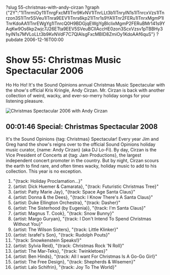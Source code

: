 ?slug 55-christmas-with-andy-cirzan
?graph {"2Y":"1lTnrmiOy11lTnrgFxcM1lTnr9KvNV1lTnrLLt3b1lTnryIN1s1lTnrcxVzs1lTnrzon3S1lTnr5SVeu1lTnra9EEV1lTnrs6kp21lTnr1s9YA1lTnr2FERu1lTnrxMgmP1lTnrKdoAA1lTnrEWgYg1lTnrcQ0H9BDGjqEWgYgBIclixMgmP2FERuBMr141s9YAqKw9Os6kp2wjc7J26ETta9EEV5SVeuBCllAccHE0zon3ScxVzsv1pTBBHy3hyIN1s7MVLoLLt3b9KvNVdF7C7QlAlsgFxcMBID8ZmiOy1KdoAAf6quS"}
?pubdate 2006-12-16T00:00

# Show 55: Christmas Music Spectacular 2006
Ho Ho Ho! It's the Sound Opinions annual Christmas Music Spectacular with the show's official Kris Kringle, Andy Cirzan. Mr. Cirzan is back with another collection of weird, wacky, and ever-so-merry holiday songs for your listening pleasure.

![Christmas Spectacular 2006 with Andy Cirzan](//static.soundopinions.org/images/2006/andy2006.jpg)

## 00:01:46 Special: Christmas Spectacular 2008
It's the Sound Opinions {tag: Christmas} Spectacular! Every year Jim and Greg hand the show's reigns over to the official Sound Opinions holiday music curator, {name: Andy Cirzan} (aka DJ Lo-Fi). By day, Cirzan is the Vice President of Concerts at {tag: Jam Productions}, the largest independent concert promoter in the country. But by night, Cirzan scours the earth to find rare, and often times wacky, holiday music to add to his collection. This year is no exception. 

1. "{track: Holiday Proclamation...}"
2. {artist: Dick Huemer & Camarata}, "{track: Futuristic Christmas Tree}"
3. {artist: Patty Marie Jay}, "{track: Space Age Santa Claus}"
4. {artist: Donna & the Dees}, "{track: I Know There's A Santa Claus}"
5. {artist: Duke Ellington Orchestra}, "{track: Dasher}"
6. {artist: The Sisterhood (by Eugenia)}, "{track: I'm Santa Claus}" 
7. {artist: Magnus T. Cook}, "{track: Snow Bunny}"
8. {artist: Margo Guryan}, "{track: I Don't Intend To Spend Christmas Without You}"
9. {artist: The Wilson Sisters}, "{track: Little Klinker}"
10. {artist: Israfel's Son}, "{track: Rudolph Pouts}"
11. "{track: Snowkenstein Speaks!}"
12. {artist: Sylvia Reid}, "{track: Christmas Rock 'N Roll}" 
13. {artist: The Mar-Teks}, "{track: Twinkletoes}"
14. {artist: Ben Hinds}, "{track: All I want For Christmas Is A Go-Go Girl}"
15. {artist: The Free Design}, "{track: Shepherds & Wisemen}" 
16. {artist: Lalo Schifrin}, "{track: Joy To The World}"
